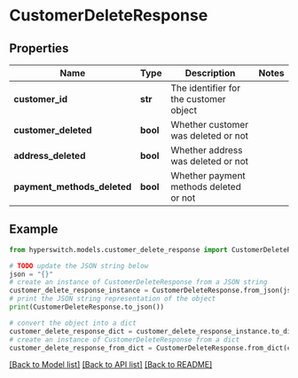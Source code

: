 # CustomerDeleteResponse


## Properties

Name | Type | Description | Notes
------------ | ------------- | ------------- | -------------
**customer_id** | **str** | The identifier for the customer object | 
**customer_deleted** | **bool** | Whether customer was deleted or not | 
**address_deleted** | **bool** | Whether address was deleted or not | 
**payment_methods_deleted** | **bool** | Whether payment methods deleted or not | 

## Example

```python
from hyperswitch.models.customer_delete_response import CustomerDeleteResponse

# TODO update the JSON string below
json = "{}"
# create an instance of CustomerDeleteResponse from a JSON string
customer_delete_response_instance = CustomerDeleteResponse.from_json(json)
# print the JSON string representation of the object
print(CustomerDeleteResponse.to_json())

# convert the object into a dict
customer_delete_response_dict = customer_delete_response_instance.to_dict()
# create an instance of CustomerDeleteResponse from a dict
customer_delete_response_from_dict = CustomerDeleteResponse.from_dict(customer_delete_response_dict)
```
[[Back to Model list]](../README.md#documentation-for-models) [[Back to API list]](../README.md#documentation-for-api-endpoints) [[Back to README]](../README.md)


